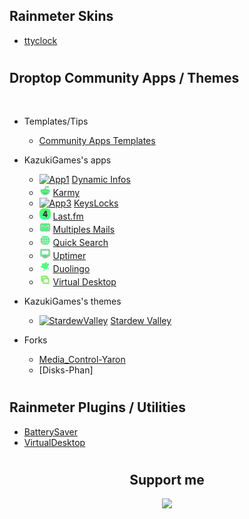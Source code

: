 <h2 align="left">Rainmeter Skins</h2>

  - [ttyclock](https://github.com/KazukiGames/ttyclock-for-rainmeter/blob/main/README.md)

<h1></h1>

<h2 align="left">Droptop Community Apps / Themes</h2>

<br>

- Templates/Tips
  - [Community Apps Templates](https://github.com/KazukiGames82/Community-Apps-Templates/tree/main)

- KazukiGames's apps
  - <a href="#"><img src="https://raw.githubusercontent.com/KazukiGames82/Dynamic_Infos-KazukiGames82/main/Images/Logo.png" alt="App1" width="18"></a> [Dynamic Infos](https://github.com/KazukiGames82/Dynamic_Infos-KazukiGames82/blob/main/README.md#dynamic-infos---kazukigames82)
  - <a href="#"><img src="https://raw.githubusercontent.com/KazukiGames82/Karmy-KazukiGames82/main/Images/Logo.png" alt="App2" width="18"></a> [Karmy](https://github.com/KazukiGames82/Karmy-KazukiGames82/blob/main/README.md#karmy---kazukigames82)
  - <a href="#"><img src="https://raw.githubusercontent.com/KazukiGames82/KeysLocks-KazukiGames82/main/Images/Logo.png" alt="App3" width="18"></a> [KeysLocks](https://github.com/KazukiGames82/KeysLocks-KazukiGames82/blob/main/README.md#keyslocks---kazukigames82)
  - <a href="#"><img src="https://raw.githubusercontent.com/KazukiGames82/Last_fm-KazukiGames82/main/Images/Logo.png" alt="App1" width="18"></a> [Last.fm](https://github.com/KazukiGames82/Last_fm-KazukiGames82/blob/main/README.md#last-fm---kazukigames82)
  - <a href="#"><img src="https://raw.githubusercontent.com/KazukiGames82/Multiples_Mails-KazukiGames82/main/Images/1.png" alt="App4" width="18"></a> [Multiples Mails](https://github.com/KazukiGames82/Multiples_Mails-KazukiGames82/blob/main/README.md#multiples-mails---kazukigames82)
  -  <a href="#"><img src="https://raw.githubusercontent.com/KazukiGames82/Quick_Search-KazukiGames82/main/Images/Logo.png" alt="App5" width="18"></a> [Quick Search](https://github.com/KazukiGames82/Quick_Search-KazukiGames82/blob/main/README.md#quick-search---kazukigames82)
  - <a href="#"><img src="https://raw.githubusercontent.com/KazukiGames82/Uptimer-KazukiGames82/main/Images/Logo.png" alt="App6" width="18"></a> [Uptimer](https://github.com/KazukiGames82/Uptimer-KazukiGames82/blob/main/README.md#uptimer---kazukigames82)
  - <a href="#"><img src="https://raw.githubusercontent.com/KazukiGames82/Duolingo-KazukiGames82/main/Images/Logo.png" alt="App7" width="18"></a> [Duolingo](https://github.com/KazukiGames82/Duolingo-KazukiGames82/blob/main/README.md#duolingo---kazukigames82)
  - <a href="#"><img src="https://raw.githubusercontent.com/KazukiGames82/VirtualDesktop-KazukiGames82/main/Images/Logo.png" alt="App8" width="18"></a> [Virtual Desktop](https://github.com/KazukiGames82/VirtualDesktop-KazukiGames82/blob/main/README.md#virtualdesktop---kazukigames82)

- KazukiGames's themes

  -  <a href="#"><img src="https://stardewvalleywiki.com/mediawiki/images/f/fd/Brown_Chicken.png" alt="StardewValley" width="16"></a> [Stardew Valley](https://github.com/KazukiGames82/Stardew_Valley-KazukiGames82/blob/main/README.md#stardew-valley---kazukigames82)
- Forks
  - [Media_Control-Yaron](https://github.com/KazukiGames82/Media_Control-Yaron)
  - [Disks-Phan]

<h1></h1>

<h2 align="left">Rainmeter Plugins / Utilities</h2>

  - [BatterySaver](https://github.com/KazukiGames82/PluginBatterySaver)
  - [VirtualDesktop](https://github.com/KazukiGames82/VirtualDesktop-Rainmeter/blob/main/README.md#virtualdesktop---rainmeter)

<h1></h1>

<h2 align="Center">Support me</h2>

<p align="center"><a href="https://www.buymeacoffee.com/kazukigames82"><img src="https://img.shields.io/badge/Buy_Me_A_Coffee-FFDD00?style=for-the-badge&logo=buy-me-a-coffee&logoColor=black"></a></p>
